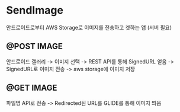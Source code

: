# SendImage
안드로이드로부터 AWS Storage로 이미지를 전송하고 겟하는 앱 (서버 필요)


## @POST IMAGE 

안드로이드 갤러리 -> 이미지 선택 -> REST API를 통해 SignedURL 얻음 -> SignedURL로 이미지 전송 -> aws storage에 이미지 저장

## @GET IMAGE

파일명 API로 전송 -> Redirected된 URL를 GLIDE를 통해 이미지 띄움
